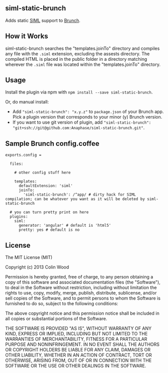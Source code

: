 ## siml-static-brunch
Adds static [SIML](https://github.com/padolsey/SIML) support to [Brunch](http://brunch.io).

## How it Works
siml-static-brunch searches the "templates.joinTo" directory and compiles any file with the `.siml` extension, excluding the assests directory. The compiled HTML is placed in the public folder in a directory matching wherever the `.siml` file was located within the "templates.joinTo" directory.

## Usage
Install the plugin via npm with `npm install --save siml-static-brunch`.

Or, do manual install:

* Add `"siml-static-brunch": "x.y.z"` to `package.json` of your Brunch app. Pick a plugin version that corresponds to your minor (y) Brunch version.
* If you want to use git version of plugin, add `"siml-static-brunch": "git+ssh://git@github.com:Anaphase/siml-static-brunch.git"`.

## Sample Brunch config.coffee
```coffee-script
exports.config =
  
  files:
    
    # other config stuff here
    
    templates:
      defaultExtension: 'siml'
      joinTo:
        'siml-static-brunch': /^app/ # dirty hack for SIML compilation; can be whatever you want as it will be deleted by siml-static-brunch
  
  # you can turn pretty print on here
  plugins:
    siml:
      generator: 'angular' # default is 'html5'
      pretty: yes # default is no
```

## License

The MIT License (MIT)

Copyright (c) 2013 Colin Wood

Permission is hereby granted, free of charge, to any person obtaining a copy
of this software and associated documentation files (the "Software"), to deal
in the Software without restriction, including without limitation the rights
to use, copy, modify, merge, publish, distribute, sublicense, and/or sell
copies of the Software, and to permit persons to whom the Software is
furnished to do so, subject to the following conditions:

The above copyright notice and this permission notice shall be included in
all copies or substantial portions of the Software.

THE SOFTWARE IS PROVIDED "AS IS", WITHOUT WARRANTY OF ANY KIND, EXPRESS OR
IMPLIED, INCLUDING BUT NOT LIMITED TO THE WARRANTIES OF MERCHANTABILITY,
FITNESS FOR A PARTICULAR PURPOSE AND NONINFRINGEMENT. IN NO EVENT SHALL THE
AUTHORS OR COPYRIGHT HOLDERS BE LIABLE FOR ANY CLAIM, DAMAGES OR OTHER
LIABILITY, WHETHER IN AN ACTION OF CONTRACT, TORT OR OTHERWISE, ARISING FROM,
OUT OF OR IN CONNECTION WITH THE SOFTWARE OR THE USE OR OTHER DEALINGS IN
THE SOFTWARE.
